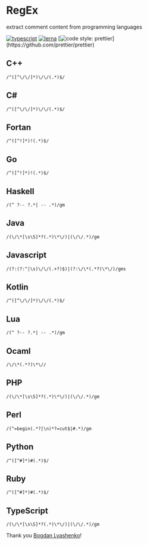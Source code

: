 # RegEx
extract comment content from programming languages

[![typescript](https://img.shields.io/badge/typescript-first-blue.svg)](https://github.com/idoo/regEx-comment)
[![lerna](https://img.shields.io/badge/maintained%20with-lerna-cc00ff.svg)](https://lernajs.io/)
[![code style: prettier](https://img.shields.io/badge/code_style-prettier-ff69b4.svg?)](https://github.com/prettier/prettier)

## C++
`/^([^\/\/]*)\/\/(.*)$/`

## C#
`/^([^\/\/]*)\/\/(.*)$/`

## Fortan
`/^([^!]*)!(.*)$/`

## Go
`/^([^!]*)!(.*)$/`

## Haskell
`/(^ ?-- ?.*| -- .*)/gm`

## Java
`/(\/\*[\s\S]*?(.*)\*\/)|(\/\/.*)/gm`

## Javascript
`/(?:(?:^|\s)\/\/(.+?)$)|(?:\/\*(.*?)\*\/)/gms`

## Kotlin
`/^([^\/\/]*)\/\/(.*)$/`

## Lua
`/(^ ?-- ?.*| -- .*)/gm`

## Ocaml
`/\/\*(.*?)\*\//`

## PHP
`/(\/\*[\s\S]*?(.*)\*\/)|(\/\/.*)/gm`

## Perl
`/(^=begin(.*?|\n)*?=cut$|#.*)/gm`

## Python
`/^([^#]*)#(.*)$/`

## Ruby
`/^([^#]*)#(.*)$/`

## TypeScript
`/(\/\*[\s\S]*?(.*)\*\/)|(\/\/.*)/gm`


Thank you <a href="https://github.com/Bogdan-Lyashenko">Bogdan Lyashenko</a>!
